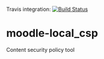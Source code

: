 Travis integration: [![Build Status](https://travis-ci.org/catalyst/moodle-local_csp.svg?branch=master)](https://travis-ci.org/catalyst/moodle-local_csp)
# moodle-local_csp
Content security policy tool
